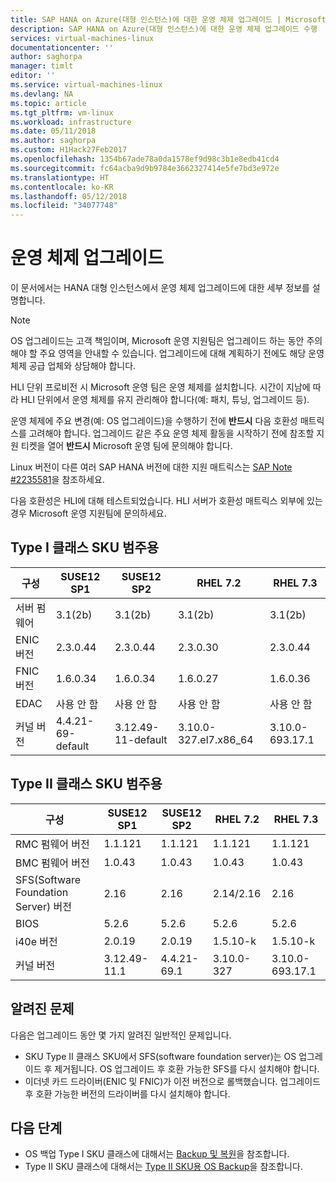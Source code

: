 ```yaml
---
title: SAP HANA on Azure(대형 인스턴스)에 대한 운영 체제 업그레이드 | Microsoft Docs
description: SAP HANA on Azure(대형 인스턴스)에 대한 운영 체제 업그레이드 수행
services: virtual-machines-linux
documentationcenter: ''
author: saghorpa
manager: timlt
editor: ''
ms.service: virtual-machines-linux
ms.devlang: NA
ms.topic: article
ms.tgt_pltfrm: vm-linux
ms.workload: infrastructure
ms.date: 05/11/2018
ms.author: saghorpa
ms.custom: H1Hack27Feb2017
ms.openlocfilehash: 1354b67ade78a0da1578ef9d98c3b1e8edb41cd4
ms.sourcegitcommit: fc64acba9d9b9784e3662327414e5fe7bd3e972e
ms.translationtype: HT
ms.contentlocale: ko-KR
ms.lasthandoff: 05/12/2018
ms.locfileid: "34077748"
---
```

# <a name="operating-system-upgrade"></a>운영 체제 업그레이드
이 문서에서는 HANA 대형 인스턴스에서 운영 체제 업그레이드에 대한 세부 정보를 설명합니다.

>[!NOTE]
>OS 업그레이드는 고객 책임이며, Microsoft 운영 지원팀은 업그레이드 하는 동안 주의해야 할 주요 영역을 안내할 수 있습니다. 업그레이드에 대해 계획하기 전에도 해당 운영 체제 공급 업체와 상담해야 합니다.

HLI 단위 프로비전 시 Microsoft 운영 팀은 운영 체제를 설치합니다. 시간이 지남에 따라 HLI 단위에서 운영 체제를 유지 관리해야 합니다(예: 패치, 튜닝, 업그레이드 등).

운영 체제에 주요 변경(예: OS 업그레이드)을 수행하기 전에 **반드시** 다음 호환성 매트릭스를 고려해야 합니다. 업그레이드 같은 주요 운영 체제 활동을 시작하기 전에 참조할 지원 티켓을 열어 **반드시** Microsoft 운영 팀에 문의해야 합니다.

Linux 버전이 다른 여러 SAP HANA 버전에 대한 지원 매트릭스는 [SAP Note #2235581](https://launchpad.support.sap.com/#/notes/2235581)을 참조하세요.

다음 호환성은 HLI에 대해 테스트되었습니다. HLI 서버가 호환성 매트릭스 외부에 있는 경우 Microsoft 운영 지원팀에 문의하세요.

## <a name="for-type-i-class-sku-category"></a>Type I 클래스 SKU 범주용

| 구성 | SUSE12 SP1 | SUSE12 SP2 | RHEL 7.2 | RHEL 7.3|
| --- | --- | --- | --- | --- |
| 서버 펌웨어 | 3.1(2b) | 3.1(2b) | 3.1(2b) | 3.1(2b) |
| ENIC 버전 | 2.3.0.44 | 2.3.0.44 | 2.3.0.30 | 2.3.0.44 |
| FNIC 버전 | 1.6.0.34 | 1.6.0.34 | 1.6.0.27 | 1.6.0.36 |
| EDAC | 사용 안 함 | 사용 안 함 | 사용 안 함 | 사용 안 함 |
| 커널 버전 | 4.4.21-69-default | 3.12.49-11-default | 3.10.0-327.el7.x86_64 | 3.10.0-693.17.1 |


## <a name="for-type-ii-class-sku-category"></a>Type II 클래스 SKU 범주용

| 구성 | SUSE12 SP1 | SUSE12 SP2 | RHEL 7.2 | RHEL 7.3|
| --- | --- | --- | --- | --- |
| RMC 펌웨어 버전 | 1.1.121  | 1.1.121  | 1.1.121  | 1.1.121 |
| BMC 펌웨어 버전 | 1.0.43   | 1.0.43   | 1.0.43   | 1.0.43  |
| SFS(Software Foundation Server) 버전 | 2.16    | 2.16    | 2.14/2.16   | 2.16   |
| BIOS | 5.2.6    | 5.2.6    | 5.2.6    | 5.2.6   |
| i40e 버전    | 2.0.19     | 2.0.19     | 1.5.10-k    | 1.5.10-k   |
| 커널 버전    | 3.12.49-11.1     | 4.4.21-69.1     | 3.10.0-327    | 3.10.0-693.17.1   |


## <a name="known-issues"></a>알려진 문제

다음은 업그레이드 동안 몇 가지 알려진 일반적인 문제입니다.
- SKU Type II 클래스 SKU에서 SFS(software foundation server)는 OS 업그레이드 후 제거됩니다. OS 업그레이드 후 호환 가능한 SFS를 다시 설치해야 합니다.
- 이더넷 카드 드라이버(ENIC 및 FNIC)가 이전 버전으로 롤백했습니다. 업그레이드 후 호환 가능한 버전의 드라이버를 다시 설치해야 합니다.

## <a name="next-steps"></a>다음 단계
- OS 백업 Type I SKU 클래스에 대해서는 [Backup 및 복원](hana-overview-high-availability-disaster-recovery.md)을 참조합니다.
- Type II SKU 클래스에 대해서는 [Type II SKU용 OS Backup](os-backup-type-ii-skus.md)을 참조합니다.